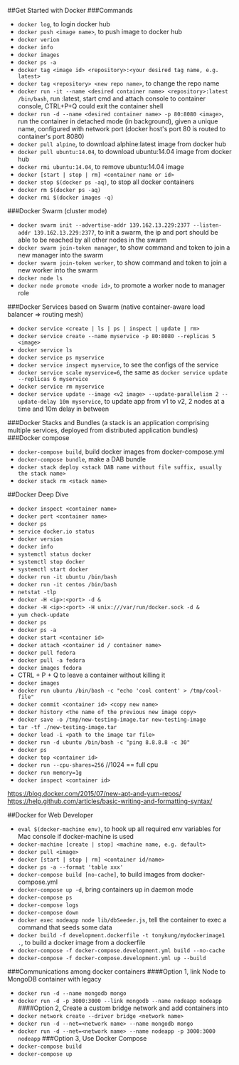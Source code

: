 ##Get Started with Docker
###Commands
- `docker log`, to login docker hub
- `docker push <image name>`, to push image to docker hub
- `docker verion`
- `docker info`
- `docker images`
- `docker ps -a`
- `docker tag <image id> <repository>:<your desired tag name, e.g. latest>`
- `docker tag <repository> <new repo name>`, to change the repo name
- `docker run -it --name <desired container name> <repository>:latest /bin/bash`, run <repository>:latest, start cmd and attach console to container console, CTRL+P+Q could exit the container shell
- `docker run -d --name <desired container name> -p 80:8080 <image>`, run the container in detached mode (in background), given a unique name, configured with network port (docker host's port 80 is routed to container's port 8080)
- `docker pull alpine`, to download alphine:latest image from docker hub
- `docker pull ubuntu:14.04`, to download ubuntu:14.04 image from docker hub
- `docker rmi ubuntu:14.04`, to remove ubuntu:14.04 image
- `docker [start | stop | rm] <container name or id>`
- `docker stop $(docker ps -aq)`, to stop all docker containers
- `docker rm $(docker ps -aq)`
- `docker rmi $(docker images -q)`

###Docker Swarm (cluster mode)
- `docker swarm init --advertise-addr 139.162.13.229:2377 --listen-addr 139.162.13.229:2377`, to init a swarm, the ip and port should be able to be reached by all other nodes in the swarm
- `docker swarm join-token manager`, to show command and token to join a new manager into the swarm
- `docker swarm join-token worker`, to show command and token to join a new worker into the swarm
- `docker node ls`
- `docker node promote <node id>`, to promote a worker node to manager role

###Docker Services based on Swarm (native container-aware load balancer => routing mesh)
- `docker service <create | ls | ps | inspect | update | rm>`
- `docker service create --name myservice -p 80:8080 --replicas 5 <image>`
- `docker service ls`
- `docker service ps myservice`
- `docker service inspect myservice`, to see the configs of the service
- `docker service scale myservice=6`, the same as `docker service update --replicas 6 myservice`
- `docker service rm myservice`
- `docker service update --image <v2 image> --update-parallelism 2 --update-delay 10m myservice`, to update app from v1 to v2, 2 nodes at a time and 10m delay in between

###Docker Stacks and Bundles (a stack is an application comprising multiple services, deployed from distributed application bundles)
###Docker compose
- `docker-compose build`, build docker images from docker-compose.yml
- `docker-compose bundle`, make a DAB bundle
- `docker stack deploy <stack DAB name without file suffix, usually the stack name>`
- `docker stack rm <stack name>`

##Docker Deep Dive
- `docker inspect <container name>`
- `docker port <container name>`
- `docker ps`
- `service docker.io status`
- `docker version`
- `docker info`
- `systemctl status docker`
- `systemctl stop docker`
- `systemctl start docker`
- `docker run -it ubuntu /bin/bash`
- `docker run -it centos /bin/bash`
- `netstat -tlp`
- `docker -H <ip>:<port> -d &`
- `docker -H <ip>:<port> -H unix:///var/run/docker.sock -d &`
- `yum check-update`
- `docker ps`
- `docker ps -a`
- `docker start <container id>`
- `docker attach <container id / container name>`
- `docker pull fedora`
- `docker pull -a fedora`
- `docker images fedora`
- CTRL + P + Q to leave a container without killing it
- `docker images`
- `docker run ubuntu /bin/bash -c "echo 'cool content' > /tmp/cool-file"`
- `docker commit <container id> <copy new name>`
- `docker history <the name of the previous new image copy>`
- `docker save -o /tmp/new-testing-image.tar new-testing-image`
- `tar -tf ./new-testing-image.tar`
- `docker load -i <path to the image tar file>`
- `docker run -d ubuntu /bin/bash -c "ping 8.8.8.8 -c 30"`
- `docker ps`
- `docker top <container id>`
- `docker run --cpu-shares=256` //1024 == full cpu
- `docker run memory=1g` 
- `docker inspect <container id>`

https://blog.docker.com/2015/07/new-apt-and-yum-repos/
https://help.github.com/articles/basic-writing-and-formatting-syntax/

##Docker for Web Developer
- `eval $(docker-machine env)`, to hook up all required env variables for Mac console if docker-machine is used
- `docker-machine [create | stop] <machine name, e.g. default>`
- `docker pull <image>`
- `docker [start | stop | rm] <container id/name>`
- `docker ps -a --format 'table xxx'`
- `docker-compose build [no-cache]`, to build images from docker-compose.yml
- `docker-compose up -d`, bring containers up in daemon mode
- `docker-compose ps`
- `docker-compose logs`
- `docker-compose down`
- `docker exec nodeapp node lib/dbSeeder.js`, tell the container to exec a command that seeds some data
- `docker build -f development.dockerfile -t tonykung/mydockerimage1 .`, to build a docker image from a dockerfile
- `docker-compose -f docker-compose.development.yml build --no-cache`
- `docker-compose -f docker-compose.development.yml up --build`

###Communications among docker containers
####Option 1, link Node to MongoDB container with legacy
- `docker run -d --name mongodb mongo`
- `docker run -d -p 3000:3000 --link mongodb --name nodeapp nodeapp`
####Option 2, Create a custom bridge network and add containers into
- `docker network create --driver bridge <network name>`
- `docker run -d --net=<network name> --name mongodb mongo`
- `docker run -d --net=<network name> --name nodeapp -p 3000:3000 nodeapp`
###Option 3, Use Docker Compose
- `docker-compose build`
- `docker-compose up`


